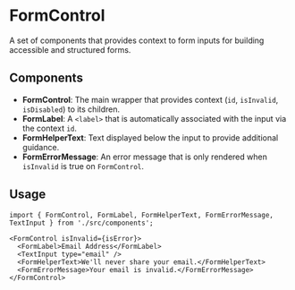 # FormControl

A set of components that provides context to form inputs for building accessible and structured forms.

## Components

*   **FormControl**: The main wrapper that provides context (`id`, `isInvalid`, `isDisabled`) to its children.
*   **FormLabel**: A `<label>` that is automatically associated with the input via the context `id`.
*   **FormHelperText**: Text displayed below the input to provide additional guidance.
*   **FormErrorMessage**: An error message that is only rendered when `isInvalid` is true on `FormControl`.

## Usage

```tsx
import { FormControl, FormLabel, FormHelperText, FormErrorMessage, TextInput } from './src/components';

<FormControl isInvalid={isError}>
  <FormLabel>Email Address</FormLabel>
  <TextInput type="email" />
  <FormHelperText>We'll never share your email.</FormHelperText>
  <FormErrorMessage>Your email is invalid.</FormErrorMessage>
</FormControl>
```
